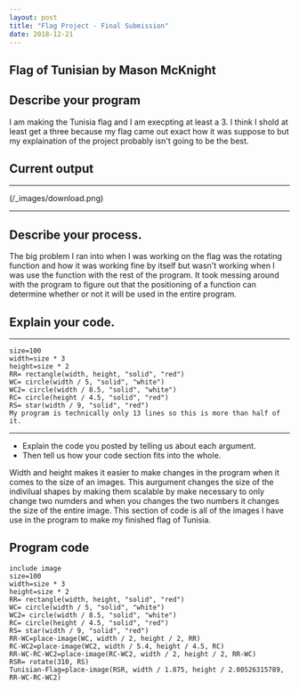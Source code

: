 ```yaml
---
layout: post
title: "Flag Project - Final Submission"
date: 2018-12-21
---
```


## Flag of Tunisian by Mason McKnight

## Describe your program

I am making the Tunisia flag and I am execpting at least a 3. I think I shold at least get a three because my flag came out exact how it was suppose to but my explaination of the project probably isn't going to be the best.

## Current output

* * *
(/_images/download.png)
* * *

## Describe your process.

The big problem I ran into when I was working on the flag was the rotating function and how it was working fine by itself but wasn't working when I was use the function with the rest of the program. It took messing around with the program to figure out that the positioning of a function can determine whether or not it will be used in the entire program.


## Explain your code.

* * *

```
size=100
width=size * 3
height=size * 2
RR= rectangle(width, height, "solid", "red")
WC= circle(width / 5, "solid", "white")
WC2= circle(width / 8.5, "solid", "white")
RC= circle(height / 4.5, "solid", "red")
RS= star(width / 9, "solid", "red")
My program is technically only 13 lines so this is more than half of it.
```

* * *

-   Explain the code you posted by telling us about each argument.
-   Then tell us how your code section fits into the whole.
 
Width and height makes it easier to make changes in the program when it comes to the size of an images. This aurgument changes the size of the indivilual shapes by making them scalable by make necessary to only change two numders and when you changes the two numbers it changes the size of the entire image. This section of code is all of the images I have use in the program to make my finished flag of Tunisia.


## Program code

```
include image
size=100
width=size * 3
height=size * 2
RR= rectangle(width, height, "solid", "red")
WC= circle(width / 5, "solid", "white")
WC2= circle(width / 8.5, "solid", "white")
RC= circle(height / 4.5, "solid", "red")
RS= star(width / 9, "solid", "red")
RR-WC=place-image(WC, width / 2, height / 2, RR)
RC-WC2=place-image(WC2, width / 5.4, height / 4.5, RC)
RR-WC-RC-WC2=place-image(RC-WC2, width / 2, height / 2, RR-WC)
RSR= rotate(310, RS)
Tunisian-Flag=place-image(RSR, width / 1.875, height / 2.00526315789, RR-WC-RC-WC2)

```
